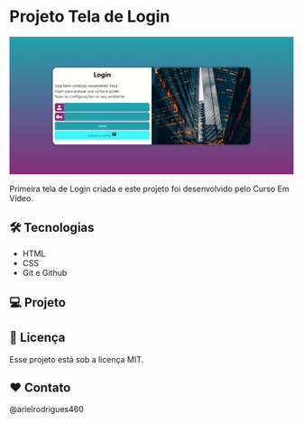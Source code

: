 # Projeto Tela de Login

![preview](./readme/fundo.png)

Primeira tela de Login criada e este projeto foi desenvolvido pelo Curso Em Vídeo.

## 🛠 Tecnologias

- HTML
- CSS
- Git e Github

## 💻 Projeto

## :memo: Licença

Esse projeto está sob a licença MIT.

## ❤️ Contato

@arielrodrigues460